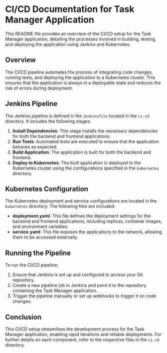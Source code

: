 # CI/CD Documentation for Task Manager Application

This README file provides an overview of the CI/CD setup for the Task Manager application, detailing the processes involved in building, testing, and deploying the application using Jenkins and Kubernetes.

## Overview

The CI/CD pipeline automates the process of integrating code changes, running tests, and deploying the application to a Kubernetes cluster. This ensures that the application is always in a deployable state and reduces the risk of errors during deployment.

## Jenkins Pipeline

The Jenkins pipeline is defined in the `Jenkinsfile` located in the `ci-cd` directory. It includes the following stages:

1. **Install Dependencies**: This stage installs the necessary dependencies for both the backend and frontend applications.
2. **Run Tests**: Automated tests are executed to ensure that the application behaves as expected.
3. **Build Application**: The application is built for both the backend and frontend.
4. **Deploy to Kubernetes**: The built application is deployed to the Kubernetes cluster using the configurations specified in the `kubernetes` directory.

## Kubernetes Configuration

The Kubernetes deployment and service configurations are located in the `kubernetes` directory. The following files are included:

- **deployment.yaml**: This file defines the deployment settings for the backend and frontend applications, including replicas, container images, and environment variables.
- **service.yaml**: This file exposes the applications to the network, allowing them to be accessed externally.

## Running the Pipeline

To run the CI/CD pipeline:

1. Ensure that Jenkins is set up and configured to access your Git repository.
2. Create a new pipeline job in Jenkins and point it to the repository containing the Task Manager application.
3. Trigger the pipeline manually or set up webhooks to trigger it on code changes.

## Conclusion

This CI/CD setup streamlines the development process for the Task Manager application, enabling rapid iterations and reliable deployments. For further details on each component, refer to the respective files in the `ci-cd` directory.